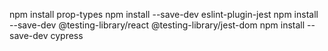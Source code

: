 npm install prop-types
npm install --save-dev eslint-plugin-jest
npm install --save-dev @testing-library/react @testing-library/jest-dom
npm install --save-dev cypress
